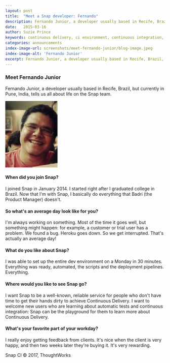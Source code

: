 ```yaml
---
layout: post
title:  "Meet a Snap developer: Fernando"
description: Fernando Junior, a developer usually based in Recife, Brazil, but currently in Pune, India, tells us all about life on the Snap team.
date:   2015-03-16
author: Suzie Prince
keywords: continuous delivery, ci environment, continuous integration, continuous deployment, continuous integration blog, snap ci
categories: announcements
index-image-url: screenshots/meet-fernando-junior/blog-image.jpeg
index-image-alt: 'Fernando Junior'
excerpt: Fernando Junior, a developer usually based in Recife, Brazil, but currently in Pune, India, tells us all about life on the Snap team.
---
```


### Meet Fernando Junior
Fernando Junior, a developer usually based in Recife, Brazil, but currently in Pune, India, tells us all about life on the Snap team.

<img src="/assets/images/screenshots/Fernando2.jpeg" class="image" width="165" height="209"/>

#### When did you join Snap?

I joined Snap in January 2014. I started right after I graduated college in Brazil. Now that I'm with Snap, I basically do everything that Badri (the Product Manager) doesn't.

#### So what's an average day look like for you?

I'm always working on something. Most of the time it goes well, but something might happen: for example, a customer or trial user has a problem. We found a bug. Heroku goes down. So we get interrupted. That's actually an average day!

#### What do you like about Snap?

I was able to set up the entire dev environment on a Monday in 30 minutes. Everything was ready, automated, the scripts and the deployment pipelines. Everything.

#### Where would you like to see Snap go?

I want Snap to be a well-known, reliable service for people who don't have time to get their hands dirty to achieve Continuous Delivery. I want to welcome new users who are learning about automatic tests and continuous integration: Snap can be the playground for them to learn more about Continuous Delivery.

#### What's your favorite part of your workday?

I really enjoy getting feedback from clients. It's nice when the client is very happy, and then two weeks later they're buying it. It's very rewarding.

 
Snap CI © 2017, ThoughtWorks
